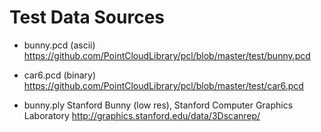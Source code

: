 # Test Data Sources

* bunny.pcd (ascii)
https://github.com/PointCloudLibrary/pcl/blob/master/test/bunny.pcd

* car6.pcd (binary)
https://github.com/PointCloudLibrary/pcl/blob/master/test/car6.pcd

* bunny.ply
Stanford Bunny (low res), Stanford Computer Graphics Laboratory
http://graphics.stanford.edu/data/3Dscanrep/
